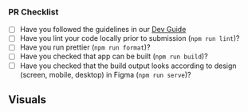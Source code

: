 ### PR Checklist

* [ ] Have you followed the guidelines in our [Dev Guide](/README.md)
* [ ] Have you lint your code locally prior to submission (`npm run lint`)?
* [ ] Have you run prettier (`npm run format`)?
* [ ] Have you checked that app can be built (`npm run build`)?
* [ ] Have you checked that the build output looks according to design (screen, mobile, desktop) in Figma (`npm run serve`)?

## Visuals

<!-- OPTIONAL
  Provide the visual proof (screenshot/gif/video) of your work
-->
